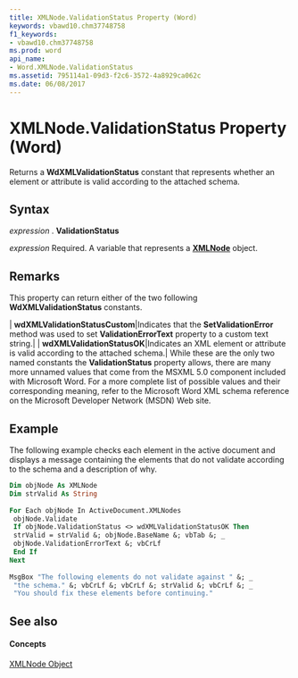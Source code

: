 ```yaml
---
title: XMLNode.ValidationStatus Property (Word)
keywords: vbawd10.chm37748758
f1_keywords:
- vbawd10.chm37748758
ms.prod: word
api_name:
- Word.XMLNode.ValidationStatus
ms.assetid: 795114a1-09d3-f2c6-3572-4a8929ca062c
ms.date: 06/08/2017
---
```



# XMLNode.ValidationStatus Property (Word)

 Returns a **WdXMLValidationStatus** constant that represents whether an element or attribute is valid according to the attached schema.


## Syntax

 _expression_ . **ValidationStatus**

 _expression_ Required. A variable that represents a **[XMLNode](xmlnode-object-word.md)** object.


## Remarks

This property can return either of the two following  **WdXMLValidationStatus** constants.



| **wdXMLValidationStatusCustom**|Indicates that the  **SetValidationError** method was used to set **ValidationErrorText** property to a custom text string.|
| **wdXMLValidationStatusOK**|Indicates an XML element or attribute is valid according to the attached schema.|
While these are the only two named constants the  **ValidationStatus** property allows, there are many more unnamed values that come from the MSXML 5.0 component included with Microsoft Word. For a more complete list of possible values and their corresponding meaning, refer to the Microsoft Word XML schema reference on the Microsoft Developer Network (MSDN) Web site.


## Example

The following example checks each element in the active document and displays a message containing the elements that do not validate according to the schema and a description of why.


```vb
Dim objNode As XMLNode 
Dim strValid As String 
 
For Each objNode In ActiveDocument.XMLNodes 
 objNode.Validate 
 If objNode.ValidationStatus <> wdXMLValidationStatusOK Then 
 strValid = strValid &; objNode.BaseName &; vbTab &; _ 
 objNode.ValidationErrorText &; vbCrLf 
 End If 
Next 
 
MsgBox "The following elements do not validate against " &; _ 
 "the schema." &; vbCrLf &; vbCrLf &; strValid &; vbCrLf &; _ 
 "You should fix these elements before continuing."
```


## See also


#### Concepts


[XMLNode Object](xmlnode-object-word.md)

